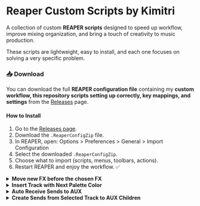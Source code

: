 # Reaper Custom Scripts by Kimitri

A collection of custom **REAPER scripts** designed to speed up workflow, improve mixing organization, and bring a touch of creativity to music production.  

These scripts are lightweight, easy to install, and each one focuses on solving a very specific problem. 

### 📥 Download
You can download the full **REAPER configuration file** containing my **custom workflow, this repository scripts setting up correctly, key mappings, and settings** from the [Releases](https://github.com/kimitrii/reaper-scripts/releases) page.  

#### How to Install
1. Go to the [Releases page](https://github.com/kimitrii/reaper-scripts/releases).  
2. Download the `.ReaperConfigZip` file.  
3. In REAPER, open:
   Options > Preferences > General > Import Configuration  
4. Select the downloaded `.ReaperConfigZip`.  
5. Choose what to import (scripts, menus, toolbars, actions).  
6. Restart REAPER and enjoy the workflow. ✅

<details>
 <summary><b>Move new FX before the chosen FX</b></summary>

This REAPER script automatically moves any **newly added FX** in a track **before a chosen FX** (for example, a VU Meter) – but **only when there is a change** in the FX chain.  

## ✨ Features
- Prompts the user to select a **target FX** (by full or partial name).  
- Any newly added FX will automatically be moved **before that FX**.  
- The chosen FX name is saved, so you only need to select it once.  
- Works across all tracks in the project.  

## 🎚 Motivation
This script was created to simulate the workflow of **legendary analog mixing consoles**, where each channel had a **dedicated VU meter**.  
- The VU meter should always stay at the **end of the FX chain**.  
- This way, every time you add a new FX to a track, you can still monitor whether the signal is exceeding **0 dB VU** *after* that effect.  
- It is especially useful when using plugins that support **“Show embedded UI in MCP”**, such as **VU Meter (ZenoMOD)**, since you can always keep visual feedback right inside the mixer.  

## 🛠 Installation
1. Copy the script file (`VU_FX_Keeper.lua`) into your REAPER Scripts folder; 

2. In REAPER, open the **Action List**, click *Load…*, and select the script.  
3. Run the script (or set it to run at startup).  

## ⚙️ Usage
1. The first time you run it, you will be asked to type the name (or part of the name) of the FX you want to use as the reference.  
- Example: `"VU Meter"`  
2. From then on, whenever you add new FX to a track, they will be moved to **just before that chosen FX**.  
3. To change the chosen FX, delete the saved state:  
- Menu: *Extensions > ReaScript console output > Clear extstate* (or by editing the code).  



</details>

<details>
 <summary><b>Insert Track with Next Palette Color</b></summary>

This REAPER script automatically assigns a **track color** based on a predefined palette inside the code.  
Each time it is run, it applies the **next color in sequence**, cycling through the palette you defined.  

## ✨ Features
- Uses a **custom color palette** (defined directly in the script).  
- Applies the **next color** in the palette to the selected tracks.  
- Remembers the last color used, so the sequence continues consistently.  

## 🎚 Motivation
Keeping tracks visually organized is crucial in large projects.  
This script lets you quickly cycle through a set of **hand-picked colors** so every new track you add is immediately colorized, without manual selection.  

## 🛠 Installation
1. Copy the script file (`SetNextColor.lua`) into your REAPER Scripts folder.  
2. In REAPER, open the **Action List**, click *Load…*, and select the script.  

## ⚙️ Usage
1. Import the script into the Action List.  
2. Create a **Custom Action** in the following order:  
   - `Track: Insert new track`  
   - `Script: ColonizeTrack.lua`  
3. Give this custom action a clear name, such as **"New Track (Colorized)"**.  
4. Assign it to a toolbar button or a keyboard shortcut.  
5. From now on, whenever you run this action, it will:  
   - Insert a new track  
   - Automatically colorize it with the **next color in your palette**.  
 

</details>

<details>
 <summary><b>Auto Receive Sends to AUX</b></summary>

This REAPER script automatically creates **sends from all relevant tracks** to a newly selected track **inside a chosen AUX folder**.  

It simulates the workflow of **Ableton Live’s return tracks**, where every new auxiliary channel is instantly available for sends, without requiring manual routing.  

## ✨ Features
- Prompts the user to set the **AUX folder name** once (e.g., `"AUX"` or `"Bus"`).  
- The folder name is **saved permanently** and remembered between REAPER sessions.  
- When you select a track inside the AUX folder, all eligible tracks will automatically create a send to it.  
- Avoids duplicates (existing sends are ignored).  
- Ignores folder parents (only child tracks are connected).  

## 🎚 Motivation
Coming from **Ableton Live**, auxiliary tracks (*Return Tracks*) are always ready to receive sends from every track in the project.  

By default, REAPER requires manual routing for each new AUX track.  
This script brings back the **Ableton-style behavior**:  
- Create a new AUX track inside your chosen folder.  
- Select it once.  
- Instantly, all other tracks in the project (except other AUX tracks and folders) will send to it.  

This way, you can build flexible effect chains (reverbs, delays, parallel compression, etc.) with just **one click or shortcut**, instead of repeatedly setting up sends.  

## 🛠 Installation
1. Copy the script file (`AutoReceiveSends.lua`) into your REAPER Scripts folder.  
2. In REAPER, open the **Action List**, click *Load…*, and select the script.  

## ⚙️ Usage
1. The first time you run the script, you’ll be asked to enter the name of your **AUX folder** (e.g., `"AUX"`).  
   - This name is saved permanently for future sessions.  
2. Organize your project so all your auxiliary tracks are inside this folder.  
3. Select a track inside the AUX folder.  
4. Run the script (via Action List, a toolbar button, or a keyboard shortcut).  
   - All eligible tracks in your project will now send to the selected AUX track.  
5. To change the chosen folder name, clear the saved state or edit the script.  

</details>

<details>
 <summary><b>Create Sends from Selected Track to AUX Children</b></summary>

This REAPER script automatically creates **sends from the selected track** to **all tracks inside a chosen AUX folder**.  

It is especially useful if you want to quickly route a single track to multiple auxiliary effect tracks at once (reverbs, delays, parallel chains, etc.), without manually creating each send.  

## ✨ Features
- Prompts the user to set the **AUX folder name** once (e.g., `"AUX"` or `"Bus"`).  
- The folder name is **saved permanently** and remembered between REAPER sessions.  
- When you select a track outside the AUX folder and run the script, it will:  
  - Find your AUX folder.  
  - Collect all its child tracks.  
  - Create sends from the selected track to each child track.  
- Avoids duplicates (existing sends are ignored).  

## 🎚 Motivation
In DAWs like **Ableton Live**, return tracks are globally accessible, but in REAPER, you often have to create multiple sends manually.  

This script speeds up that process by letting you route a track to **all AUX tracks inside a folder** in just one action.  
It’s perfect for workflows where you have multiple effect returns grouped under one folder (for example: *Reverb AUX*, *Delay AUX*, *Parallel Compression AUX*).  

## 🛠 Installation
1. Copy the script file (`SendToAUXChildren.lua`) into your REAPER Scripts folder.  
2. In REAPER, open the **Action List**, click *Load…*, and select the script.  

## ⚙️ Usage
1. The first time you run it, you will be asked for the name of your AUX folder (e.g. `"AUX"`).  
   - The name will be remembered for future sessions.  

2. There are two main ways to use it:  

   - **Manual** → Select any track *outside* the AUX folder and run the script.  
   - **Automatic (recommended)** → Create a *Custom Action* so every new track is instantly routed to AUX sends:  
     1. Go to **Actions > Show Action List > New Action > New Custom Action**.  
     2. Add the following actions in order:  
        - `Track: Insert new track`  
        - `Script: ColorizeTrack.lua` (optional, for consistent colors)  
        - `Script: AutoSendSendsToAUX.lua`  
     3. Save it as **New Track** (or any name you like).  
     4. Assign it to a shortcut key or toolbar button.  

👉 From now on, every time you create a new track using this custom action, it will **already come with all the correct sends** to your AUX folder children.  

</details> 

</details>
